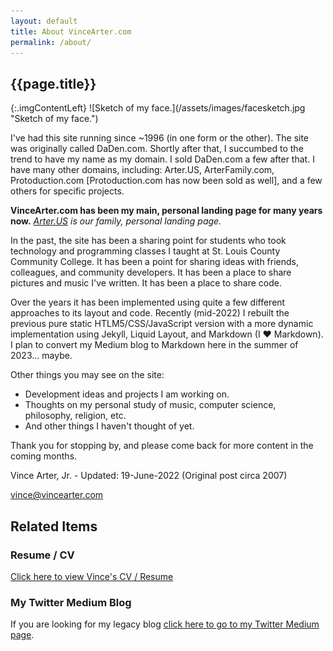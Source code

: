 ```yaml
---
layout: default
title: About VinceArter.com
permalink: /about/
---
```


## {{page.title}}

<article id="article" markdown=1>
{:.imgContentLeft}
![Sketch of my face.](/assets/images/facesketch.jpg "Sketch of my face.")

I've had this site running since ~1996 (in one form or the other). The site was originally called DaDen.com. Shortly after that, I succumbed to the trend to have my name as my domain. I sold DaDen.com a few after that. I have many other domains, including: Arter.US, ArterFamily.com, Protoduction.com [Protoduction.com has now been sold as well], and a few others for specific projects.

**VinceArter.com has been my main, personal landing page for many years now.** _[Arter.US](https://www.arter.us) is our family, personal landing page._

In the past, the site has been a sharing point for students who took technology and programming classes I taught at St. Louis County Community College. It has been a point for sharing ideas with friends, colleagues, and community developers. It has been a place to share pictures and music I've written. It has been a place to share code.

Over the years it has been implemented using quite a few different approaches to its layout and code. Recently (mid-2022) I rebuilt the previous pure static HTLM5/CSS/JavaScript version with a more dynamic implementation using Jekyll, Liquid Layout, and Markdown (I ❤️ Markdown). I plan to convert my Medium blog to Markdown here in the summer of 2023... maybe.

Other things you may see on the site:
* Development ideas and projects I am working on.
* Thoughts on my personal study of music, computer science, philosophy, religion, etc.
* And other things I haven't thought of yet.

Thank you for stopping by, and please come back for more content in the coming months.

Vince Arter, Jr. - Updated: 19-June-2022 (Original post circa 2007)

[vince@vincearter.com](mailto:vince@vincearter.com)
</article>

<aside id="aside" markdown=1>

## Related Items
### Resume / CV
[Click here to view Vince's CV / Resume](cv.md)

### My Twitter Medium Blog
If you are looking for my legacy blog [click here to go to my Twitter Medium page](https://vinniedaarm.medium.com/).

</aside>
